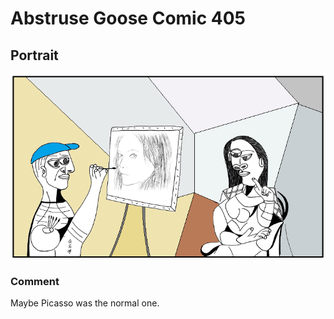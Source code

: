 # Abstruse Goose Comic 405
## Portrait

![image](reverse_picasso.png)
### Comment
Maybe Picasso was the normal one.
